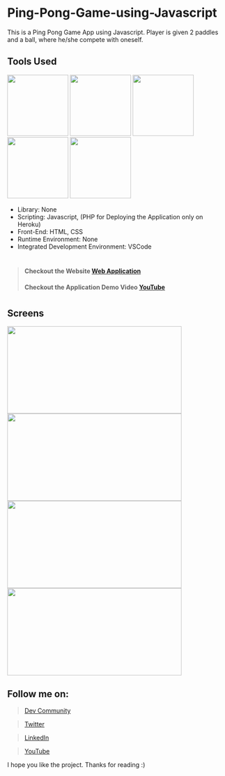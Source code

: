 # Ping-Pong-Game-using-Javascript
This is a Ping Pong Game App using Javascript. Player is given 2 paddles and a ball, where he/she compete with oneself.

## Tools Used
<p align="left">
<img height="140" width="140" src="https://ps.w.org/display-php-version/assets/icon-256x256.png?rev=2075378">
<img height="140" width="140" src="https://www.w3.org/html/logo/downloads/HTML5_Logo_256.png">
<img height="140" width="140" src="https://logodix.com/logo/470309.png">
<img height="140" width="140" src="https://upload.wikimedia.org/wikipedia/commons/6/6a/JavaScript-logo.png">
<img height="140" width="140" src="https://code.visualstudio.com/assets/apple-touch-icon.png">
</p>

* Library: None
* Scripting: Javascript, (PHP for Deploying the Application only on Heroku)
* Front-End: HTML, CSS
* Runtime Environment: None
* Integrated Development Environment: VSCode

#
> #### Checkout the Website [Web Application](https://ping-pong-javascript-game.herokuapp.com/)
> #### Checkout the Application Demo Video [YouTube](https://youtu.be/JvaYq11Zr1I)
#

## Screens
<p align="left">
<img height="200" width="400" src="https://user-images.githubusercontent.com/76626529/150644068-6fb131e1-0fd4-4b0c-a18c-e82675a4e7c6.gif">
<img height="200" width="400" src="https://user-images.githubusercontent.com/76626529/150644103-09380ee3-f800-4461-94c2-2268f0a258ef.jpg">
<img height="200" width="400" src="https://user-images.githubusercontent.com/76626529/150644105-336c5d15-3aaf-4b4e-81c4-c65b4b1da558.jpg">
<img height="200" width="400" src="https://user-images.githubusercontent.com/76626529/150644106-0243af6c-a643-471f-be1a-0a49134e1660.jpg">
</p>

## Follow me on:
> [Dev Community](https://dev.to/ayushkanduri)

> [Twitter](https://twitter.com/ayush_codes)
 
> [LinkedIn](https://www.linkedin.com/in/ayushkanduri/)

> [YouTube](https://www.youtube.com/channel/UC6c1ajC_2jF7wQp7Y13t2bg)

I hope you like the project. Thanks for reading :)


